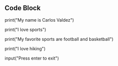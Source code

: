 ## Code Block

print("My name is Carlos Valdez")

print("I love sports")

print("My favorite sports are football and basketball")

print("I love hiking")

input("Press enter to exit")
